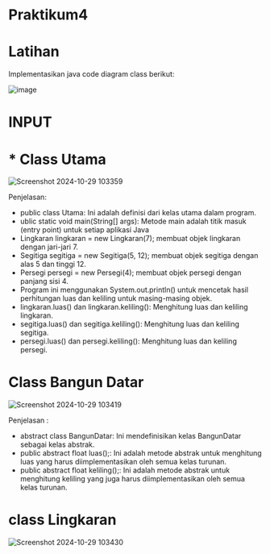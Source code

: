 # Praktikum4

# Latihan
Implementasikan java code diagram class berikut:

![image](https://github.com/user-attachments/assets/100900ac-0997-40d4-9bd5-0d5b5baeb965)

# INPUT
# * Class Utama

![Screenshot 2024-10-29 103359](https://github.com/user-attachments/assets/47b094f1-0f6a-418d-b017-f001cbc4c2d3)

Penjelasan:
* public class Utama: Ini adalah definisi dari kelas utama dalam program.
* ublic static void main(String[] args): Metode main adalah titik masuk (entry point) untuk setiap aplikasi Java 
* Lingkaran lingkaran = new Lingkaran(7); membuat objek lingkaran dengan jari-jari 7.
* Segitiga segitiga = new Segitiga(5, 12); membuat objek segitiga dengan alas 5 dan tinggi 12.
* Persegi persegi = new Persegi(4); membuat objek persegi dengan panjang sisi 4.
* Program ini menggunakan System.out.println() untuk mencetak hasil perhitungan luas dan keliling untuk masing-masing objek.
* lingkaran.luas() dan lingkaran.keliling(): Menghitung luas dan keliling lingkaran.
* segitiga.luas() dan segitiga.keliling(): Menghitung luas dan keliling segitiga.
* persegi.luas() dan persegi.keliling(): Menghitung luas dan keliling persegi.

# Class Bangun Datar

![Screenshot 2024-10-29 103419](https://github.com/user-attachments/assets/4571ae05-d142-4259-b02d-53c02d45dc8f)

Penjelasan :
* abstract class BangunDatar: Ini mendefinisikan kelas BangunDatar sebagai kelas abstrak.
* public abstract float luas();: Ini adalah metode abstrak untuk menghitung luas yang harus diimplementasikan oleh semua kelas turunan.
* public abstract float keliling();: Ini adalah metode abstrak untuk menghitung keliling yang juga harus diimplementasikan oleh semua kelas turunan.

# class Lingkaran

![Screenshot 2024-10-29 103430](https://github.com/user-attachments/assets/19572364-4cc6-4357-bd41-786903d70250)





